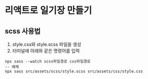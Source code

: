 # 리액트로 일기장 만들기

## scss 사용법

1. style.css와 style.scss 파일을 생성
2. 터미널에 아래와 같은 명령어를 입력

```
npx sass --watch scss파일경로 css파일경로
-- 예제
npx sass src/assets/scss/style.scss src/assets/css/style.css
```
